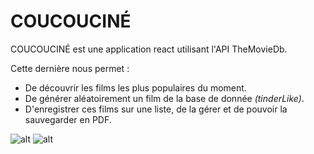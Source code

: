 # COUCOUCINÉ

COUCOUCINÉ est une application react utilisant l'API TheMovieDb.

Cette dernière nous permet :
- De découvrir les films les plus populaires du moment.
- De générer aléatoirement un film de la base de donnée *(tinderLike)*.
- D'enregistrer ces films sur une liste, de la gérer et de pouvoir la sauvegarder en PDF.



![alt](http://prjski.xyz/img/github/coucoucine_lg.gif)
![alt](http://prjski.xyz/img/github/coucoucine_sm.gif)
